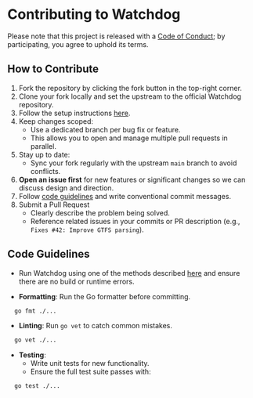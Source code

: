 # Contributing to Watchdog

Please note that this project is released with a [Code of Conduct](./CODE_OF_CONDUCT.md); by participating, you agree to uphold its terms.

## How to Contribute

1. Fork the repository by clicking the fork button in the top-right corner.
2. Clone your fork locally and set the upstream to the official Watchdog repository.
3. Follow the setup instructions [here](./README.md#setup).
4. Keep changes scoped:
   - Use a dedicated branch per bug fix or feature.
   - This allows you to open and manage multiple pull requests in parallel.
5. Stay up to date:
   - Sync your fork regularly with the upstream `main` branch to avoid conflicts.
6. **Open an issue first** for new features or significant changes so we can discuss design and direction.
7. Follow [code guidelines](#code-guidelines) and write conventional commit messages.
8. Submit a Pull Request
   - Clearly describe the problem being solved.
   - Reference related issues in your commits or PR description (e.g., `Fixes #42: Improve GTFS parsing`).

## Code Guidelines

- Run Watchdog using one of the methods described [here](./README.md#running) and ensure there are no build or runtime errors.

- **Formatting**: Run the Go formatter before committing.

```bash
  go fmt ./...
```

- **Linting**: Run `go vet` to catch common mistakes.

```bash
  go vet ./...
```

- **Testing**:
  - Write unit tests for new functionality.
  - Ensure the full test suite passes with:

```bash
  go test ./...
```
